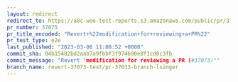 ```yaml
---
layout: redirect
redirect_to: https://a8c-woo-test-reports.s3.amazonaws.com/public/pr/37075/e2e/index.html
pr_number: 37075
pr_title_encoded: "Revert+%22modification+for+reviewing+a+PR%22"
pr_test_type: e2e
last_published: "2023-03-06 11:08:52 +0000"
commit_sha: 04b15482bd2aab7a9fbbf3f974690e8f1cd8c3fb
commit_message: "Revert "modification for reviewing a PR (#37073)""
branch_name: revert-37073-test/pr-37033-branch-lsinger
---
```

